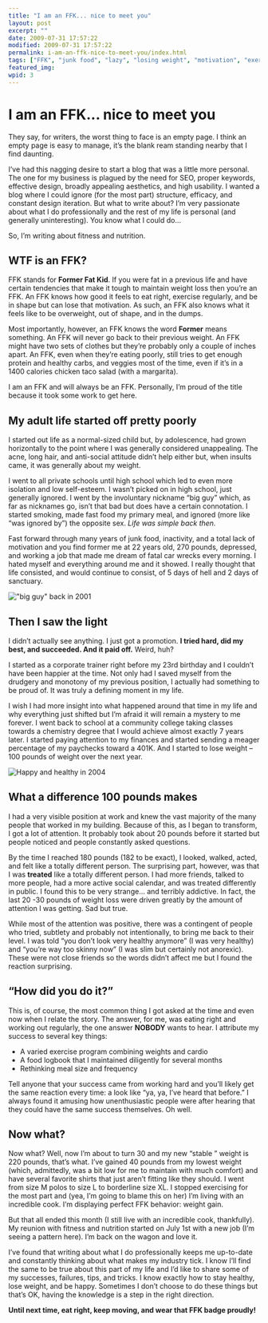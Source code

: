 ```yaml
---
title: "I am an FFK... nice to meet you"
layout: post
excerpt: ""
date: 2009-07-31 17:57:22
modified: 2009-07-31 17:57:22
permalink: i-am-an-ffk-nice-to-meet-you/index.html
tags: ["FFK", "junk food", "lazy", "losing weight", "motivation", "exercise", "FFK pride"]
featured_img: 
wpid: 3
---
```


# I am an FFK... nice to meet you

They say, for writers, the worst thing to face is an empty page. I think an empty page is easy to manage, it’s the blank ream standing nearby that I find daunting.

I’ve had this nagging desire to start a blog that was a little more personal. The one for my business is plagued by the need for SEO, proper keywords, effective design, broadly appealing aesthetics, and high usability. I wanted a blog where I could ignore (for the most part) structure, efficacy, and constant design iteration. But what to write about? I’m very passionate about what I do professionally and the rest of my life is personal (and generally uninteresting). You know what I could do…

So, I’m writing about fitness and nutrition.

WTF is an FFK?
--------------

FFK stands for **Former Fat Kid**. If you were fat in a previous life and have certain tendencies that make it tough to maintain weight loss then you’re an FFK. An FFK knows how good it feels to eat right, exercise regularly, and be in shape but can lose that motivation. As such, an FFK also knows what it feels like to be overweight, out of shape, and in the dumps.

Most importantly, however, an FFK knows the word **Former** means something. An FFK will never go back to their previous weight. An FFK might have two sets of clothes but they’re probably only a couple of inches apart. An FFK, even when they’re eating poorly, still tries to get enough protein and healthy carbs, and veggies most of the time, even if it’s in a 1400 calories chicken taco salad (with a margarita).

I am an FFK and will always be an FFK. Personally, I’m proud of the title because it took some work to get here.

My adult life started off pretty poorly
---------------------------------------

I started out life as a normal-sized child but, by adolescence, had grown horizontally to the point where I was generally considered unappealing. The acne, long hair, and anti-social attitude didn’t help either but, when insults came, it was generally about my weight.

I went to all private schools until high school which led to even more isolation and low self-esteem. I wasn’t picked on in high school, just generally ignored. I went by the involuntary nickname “big guy” which, as far as nicknames go, isn’t that bad but does have a certain connotation. I started smoking, made fast food my primary meal, and ignored (more like “was ignored by”) the opposite sex. *Life was simple back then.*

Fast forward through many years of junk food, inactivity, and a total lack of motivation and you find former me at 22 years old, 270 pounds, depressed, and working a job that made me dream of fatal car wrecks every morning. I hated myself and everything around me and it showed. I really thought that life consisted, and would continue to consist, of 5 days of hell and 2 days of sanctuary.

!["big guy" back in 2001](/_images/2009/08/100-0034_img.jpg "100-0034_IMG")

Then I saw the light
--------------------

I didn’t actually see anything. I just got a promotion. **I tried hard, did my best, and succeeded. And it paid off.** Weird, huh?

I started as a corporate trainer right before my 23rd birthday and I couldn’t have been happier at the time. Not only had I saved myself from the drudgery and monotony of my previous position, I actually had something to be proud of. It was truly a defining moment in my life.

I wish I had more insight into what happened around that time in my life and why everything just shifted but I’m afraid it will remain a mystery to me forever. I went back to school at a community college taking classes towards a chemistry degree that I would achieve almost exactly 7 years later. I started paying attention to my finances and started sending a meager percentage of my paychecks toward a 401K. And I started to lose weight – 100 pounds of weight over the next year.

![Happy and healthy in 2004](/_images/2009/08/img_2190.jpg "IMG_2190")

What a difference 100 pounds makes
----------------------------------

I had a very visible position at work and knew the vast majority of the many people that worked in my building. Because of this, as I began to transform, I got a lot of attention. It probably took about 20 pounds before it started but people noticed and people constantly asked questions.

By the time I reached 180 pounds (182 to be exact), I looked, walked, acted, and felt like a totally different person. The surprising part, however, was that I was **treated** like a totally different person. I had more friends, talked to more people, had a more active social calendar, and was treated differently in public. I found this to be very strange… and terribly addictive. In fact, the last 20 -30 pounds of weight loss were driven greatly by the amount of attention I was getting. Sad but true.

While most of the attention was positive, there was a contingent of people who tried, subtlety and probably not intentionally, to bring me back to their level. I was told “you don’t look very healthy anymore” (I was very healthy) and “you’re way too skinny now” (I was slim but certainly not anorexic). These were not close friends so the words didn’t affect me but I found the reaction surprising.

“How did you do it?”
--------------------

This is, of course, the most common thing I got asked at the time and even now when I relate the story. The answer, for me, was eating right and working out regularly, the one answer **NOBODY** wants to hear. I attribute my success to several key things:

- A varied exercise program combining weights and cardio
- A food logbook that I maintained diligently for several months
- Rethinking meal size and frequency

Tell anyone that your success came from working hard and you’ll likely get the same reaction every time: a look like “ya, ya, I’ve heard that before.” I always found it amusing how unenthusiastic people were after hearing that they could have the same success themselves. Oh well.

Now what?
---------

Now what? Well, now I’m about to turn 30 and my new “stable ” weight is 220 pounds, that’s what. I’ve gained 40 pounds from my lowest weight (which, admittedly, was a bit low for me to maintain with much comfort) and have several favorite shirts that just aren’t fitting like they should. I went from size M polos to size L to borderline size XL. I stopped exercising for the most part and (yea, I’m going to blame this on her) I’m living with an incredible cook. I’m displaying perfect FFK behavior: weight gain.

But that all ended this month (I still live with an incredible cook, thankfully). My reunion with fitness and nutrition started on July 1st with a new job (I’m seeing a pattern here). I’m back on the wagon and love it.

I’ve found that writing about what I do professionally keeps me up-to-date and constantly thinking about what makes my industry tick. I know I’ll find the same to be true about this part of my life and I’d like to share some of my successes, failures, tips, and tricks. I know exactly how to stay healthy, lose weight, and be happy. Sometimes I don’t choose to do these things but that’s OK, having the knowledge is a step in the right direction.

**Until next time, eat right, keep moving, and wear that FFK badge proudly!**